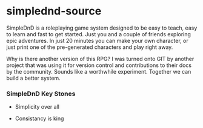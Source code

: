 # simplednd-source
SimpleDnD is a roleplaying game system designed to be easy to teach, easy to learn and fast to get started. Just you and a couple of friends exploring epic adventures. In just 20 minutes you can make your own character, or just print one of the pre-generated characters and play right away.

Why is there another version of this RPG? I was turned onto GIT by another project that was using it for version control and contributions to their docs by the community. Sounds like a worthwhile experiment. Together we can build a better system.

### SimpleDnD Key Stones

+ Simplicity over all

+ Consistancy is king
